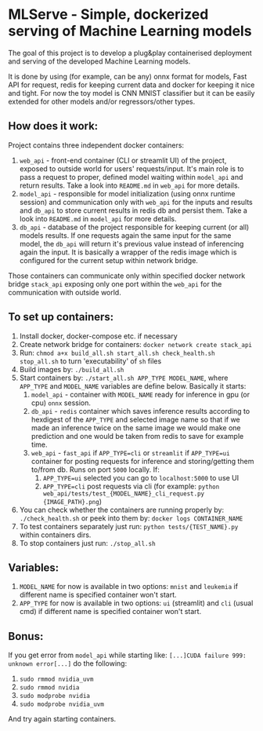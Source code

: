 # MLServe - Simple, dockerized serving of Machine Learning models

The goal of this project is to develop a plug&play containerised deployment and serving of the developed Machine Learning models. 

It is done by using (for example, can be any) onnx format for models, Fast API for request, redis for keeping current data and docker for keeping it nice and tight. For now the toy model is CNN MNIST classifier but it can be easily extended for other models and/or regressors/other types.

## How does it work:
Project contains three independent docker containers:
1. `web_api` - front-end container (CLI or streamlit UI) of the project, exposed to outside world for users' requests/input. It's main role is to pass a request to proper, defined model waiting within `model_api` and return results. Take a look into `README.md` in `web_api` for more details.     
2. `model_api` - responsible for model initialization (using onnx runtime session) and communication only with `web_api` for the inputs and results and `db_api` to store current results in redis db and persist them. Take a look into `README.md` in `model_api` for more details.
3. `db_api` - database of the project responsible for keeping current (or all) models results. If one requests again the same input for the same model, the `db_api` will return it's previous value instead of inferencing again the input. It is basically a wrapper of the redis image which is configured for the current setup within network bridge.

Those containers can communicate only within specified docker network bridge `stack_api`  exposing only one port within the `web_api` for the communication with outside world.

## To set up containers:
1. Install docker, docker-compose etc. if necessary
2. Create network bridge for containers: ```docker network create stack_api```
3. Run: ```chmod a+x build_all.sh start_all.sh check_health.sh stop_all.sh``` to turn 'executability' of ```sh``` files
4. Build images by: ```./build_all.sh```
5. Start containers by: ```./start_all.sh APP_TYPE MODEL_NAME```, where `APP_TYPE` and `MODEL_NAME` variables are define below. Basically it starts:
   1. ```model_api``` - container with ```MODEL_NAME``` ready for inference in gpu (or cpu) ```onnx``` session.
   2. ```db_api``` - ```redis``` container which saves inference results according to hexdigest of the ```APP_TYPE``` and selected image name so that if we made an inference twice on the same image we would make one prediction and one would be taken from redis to save for example time.
   3. ```web_api``` - ```fast_api``` if ```APP_TYPE=cli``` or ```streamlit``` if ```APP_TYPE=ui``` container for posting requests for inference and storing/getting them to/from db. Runs on port ```5000``` locally. If:
       1. ```APP_TYPE=ui``` selected you can go to ```localhost:5000``` to use UI
       2. ```APP_TYPE=cli``` post requests via cli (for example: ```python web_api/tests/test_{MODEL_NAME}_cli_request.py {IMAGE_PATH}.png```)
6. You can check whether the containers are running properly by: ```./check_health.sh``` or peek into them by: ```docker logs CONTAINER_NAME```
7. To test containers separately just run: `python tests/{TEST_NAME}.py` within containers dirs.
8. To stop containers just run: ```./stop_all.sh```

## Variables:
   1. ```MODEL_NAME``` for now is available in two options: ```mnist``` and ```leukemia``` if different name is specified container won't start.
   2. ```APP_TYPE``` for now is available in two options: ```ui``` (streamlit) and ```cli``` (usual cmd) if different name is specified container won't start.


## Bonus:
If you get error from ```model_api``` while starting like: ```[...]CUDA failure 999: unknown error[...]``` do the following:
1. ```sudo rmmod nvidia_uvm```
2. ```sudo rmmod nvidia```
3. ```sudo modprobe nvidia```
4. ```sudo modprobe nvidia_uvm```

And try again starting containers.

